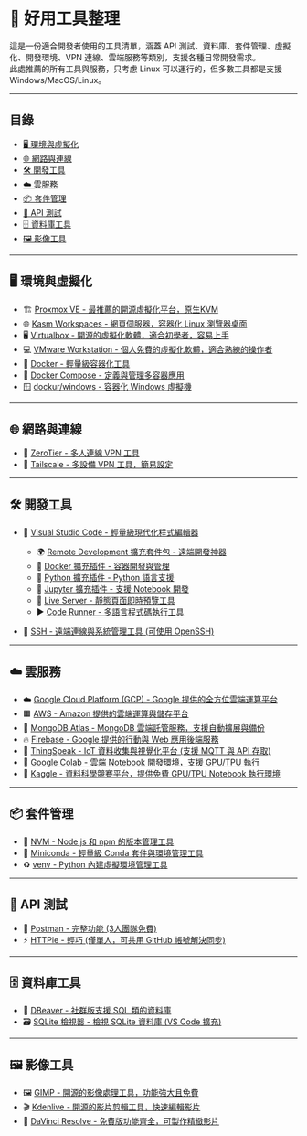 # 🔧 好用工具整理

這是一份適合開發者使用的工具清單，涵蓋 API 測試、資料庫、套件管理、虛擬化、開發環境、VPN 連線、雲端服務等類別，支援各種日常開發需求。  
此處推薦的所有工具與服務，只考慮 Linux 可以運行的，但多數工具都是支援 Windows/MacOS/Linux。

---

## 目錄

- [🖥️ 環境與虛擬化](#🖥️-環境與虛擬化)
- [🌐 網路與連線](#🌐-網路與連線)
- [🛠️ 開發工具](#🛠️-開發工具)
- [☁️ 雲服務](#☁️-雲服務)
- [📦 套件管理](#📦-套件管理)
- [🔌 API 測試](#🔌-api-測試)
- [🗄️ 資料庫工具](#🗄️-資料庫工具)
- [🖼️ 影像工具](#🖼️-影像工具)

---

## 🖥️ 環境與虛擬化

- 🏗️ [Proxmox VE - 最推薦的開源虛擬化平台，原生KVM](https://www.proxmox.com/en/proxmox-ve)
- 🌐 [Kasm Workspaces - 網頁伺服器，容器化 Linux 瀏覽器桌面](https://kasmweb.com/)  
- 🖥️ [Virtualbox - 開源的虛擬化軟體，適合初學者，容易上手](https://www.virtualbox.org/)  
- 💻 [VMware Workstation - 個人免費的虛擬化軟體，適合熟練的操作者](https://www.vmware.com/products/workstation.html)
- 🐳 [Docker - 輕量級容器化工具](https://www.docker.com/)  
- 🧩 [Docker Compose - 定義與管理多容器應用](https://docs.docker.com/compose/)  
- 🪟 [dockur/windows - 容器化 Windows 虛擬機](https://github.com/dockur/windows)  

---

## 🌐 網路與連線

- 🤝 [ZeroTier - 多人連線 VPN 工具](https://www.zerotier.com/)  
- 🔗 [Tailscale - 多設備 VPN 工具，簡易設定](https://tailscale.com/)

---

## 🛠️ 開發工具

- 🧠 [Visual Studio Code - 輕量級現代化程式編輯器](https://code.visualstudio.com/)  
  - 🌍 [Remote Development 擴充套件包 - 遠端開發神器](https://marketplace.visualstudio.com/items?itemName=ms-vscode-remote.vscode-remote-extensionpack)  
  - 🐳 [Docker 擴充插件 - 容器開發與管理](https://marketplace.visualstudio.com/items?itemName=ms-azuretools.vscode-docker)  
  - 🐍 [Python 擴充插件 - Python 語言支援](https://marketplace.visualstudio.com/items?itemName=ms-python.python)  
  - 📓 [Jupyter 擴充插件 - 支援 Notebook 開發](https://marketplace.visualstudio.com/items?itemName=ms-toolsai.jupyter)  
  - 🔴 [Live Server - 靜態頁面即時預覽工具](https://marketplace.visualstudio.com/items?itemName=ritwickdey.LiveServer)  
  - ▶️ [Code Runner - 多語言程式碼執行工具](https://marketplace.visualstudio.com/items?itemName=formulahendry.code-runner)

- 🔐 [SSH - 遠端連線與系統管理工具 (可使用 OpenSSH)](https://www.openssh.com/)

---

## ☁️ 雲服務

- ☁️ [Google Cloud Platform (GCP) - Google 提供的全方位雲端運算平台](https://cloud.google.com/)  
- 🟧 [AWS - Amazon 提供的雲端運算與儲存平台](https://aws.amazon.com/)  
- 🍃 [MongoDB Atlas - MongoDB 雲端託管服務，支援自動擴展與備份](https://www.mongodb.com/cloud/atlas)  
- 🔥 [Firebase - Google 提供的行動與 Web 應用後端服務](https://firebase.google.com/)  
- 📡 [ThingSpeak - IoT 資料收集與視覺化平台 (支援 MQTT 與 API 存取)](https://thingspeak.com/)  
- 📔 [Google Colab - 雲端 Notebook 開發環境，支援 GPU/TPU 執行](https://colab.research.google.com/)  
- 🧠 [Kaggle - 資料科學競賽平台，提供免費 GPU/TPU Notebook 執行環境](https://www.kaggle.com/)

---

## 📦 套件管理

- 🔄 [NVM - Node.js 和 npm 的版本管理工具](https://github.com/nvm-sh/nvm)  
- 🐍 [Miniconda - 輕量級 Conda 套件與環境管理工具](https://docs.conda.io/en/latest/miniconda.html)  
- ♻️ [venv - Python 內建虛擬環境管理工具](https://docs.python.org/3/library/venv.html)

---

## 🔌 API 測試

- 🧪 [Postman - 完整功能 (3人團隊免費)](https://www.postman.com/)  
- ⚡ [HTTPie - 輕巧 (僅單人，可共用 GitHub 帳號解決同步)](https://httpie.io/)

---

## 🗄️ 資料庫工具

- 🐬 [DBeaver - 社群版支援 SQL 類的資料庫](https://dbeaver.io/)  
- 🗃️ [SQLite 檢視器 - 檢視 SQLite 資料庫 (VS Code 擴充)](https://marketplace.visualstudio.com/items?itemName=qwtel.sqlite-viewer)

---

## 🖼️ 影像工具

- 🖼️ [GIMP - 開源的影像處理工具，功能強大且免費](https://www.gimp.org/)  
- 🎬 [Kdenlive - 開源的影片剪輯工具，快速編輯影片](https://kdenlive.org/)
- 🎥 [DaVinci Resolve - 免費版功能齊全，可製作精緻影片](https://www.blackmagicdesign.com/cn/products/davinciresolve)
